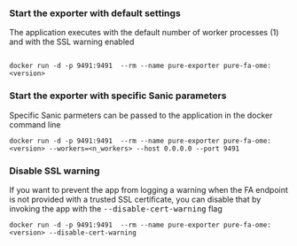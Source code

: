 ### Start the exporter with default settings

The application executes with the default number of worker processes (1) and with the SSL warning enabled

```shell

docker run -d -p 9491:9491  --rm --name pure-exporter pure-fa-ome:<version>
```

### Start the exporter with specific Sanic parameters

Specific Sanic parmeters can be passed to the application in the docker command line

```shell
docker run -d -p 9491:9491  --rm --name pure-exporter pure-fa-ome:<version> --workers=<n_workers> --host 0.0.0.0 --port 9491
```

### Disable SSL warning

If you want to prevent the app from logging a warning when the FA endpoint is not provided with a trusted SSL certificate, you can disable that by invoking the app with the <kbd>--disable-cert-warning</kbd> flag
```shell
docker run -d -p 9491:9491  --rm --name pure-exporter pure-fa-ome:<version> --disable-cert-warning
